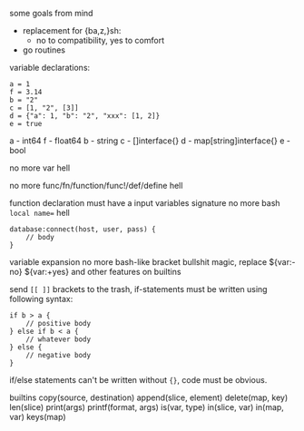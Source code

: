 some goals from mind

- replacement for {ba,z,}sh:
    - no to compatibility, yes to comfort
- go routines


variable declarations:
```
a = 1
f = 3.14
b = "2"
c = [1, "2", [3]]
d = {"a": 1, "b": "2", "xxx": [1, 2]}
e = true
```

a - int64
f - float64
b - string
c - []interface{}
d - map[string]interface{}
e - bool


no more var hell


no more func/fn/function/func!/def/define hell

function declaration must have a input variables signature
no more bash `local name=` hell
```
database:connect(host, user, pass) {
    // body
}
```


variable expansion
no more bash-like bracket bullshit magic, replace ${var:-no} ${var:+yes} and
other features on builtins


send `[[ ]]` brackets to the trash, if-statements must be written using
following syntax:
```
if b > a {
    // positive body
} else if b < a {
    // whatever body
} else {
    // negative body
}
```

if/else statements can't be written without `{}`, code must be obvious.

builtins
copy(source, destination)
append(slice, element)
delete(map, key)
len(slice)
print(args)
printf(format, args)
is(var, type)
in(slice, var)
in(map, var)
keys(map)
